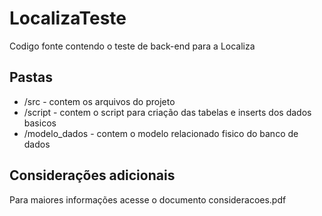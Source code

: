 # LocalizaTeste
Codigo fonte contendo o teste de back-end para a Localiza

## Pastas
- /src - contem os arquivos do projeto
- /script - contem o script para criação das tabelas e inserts dos dados basicos
- /modelo_dados - contem o modelo relacionado fisico do banco de dados


## Considerações adicionais
Para maiores informações acesse o documento consideracoes.pdf
